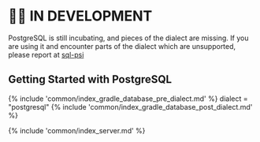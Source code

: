 # 👷‍♀️ IN DEVELOPMENT 

PostgreSQL is still incubating, and pieces of the dialect are missing. If you are using it
and encounter parts of the dialect which are unsupported, please report at
[sql-psi](https://github.com/AlecStrong/sql-psi)

## Getting Started with PostgreSQL

{% include 'common/index_gradle_database_pre_dialect.md' %}
    dialect = "postgresql"
{% include 'common/index_gradle_database_post_dialect.md' %}

{% include 'common/index_server.md' %}